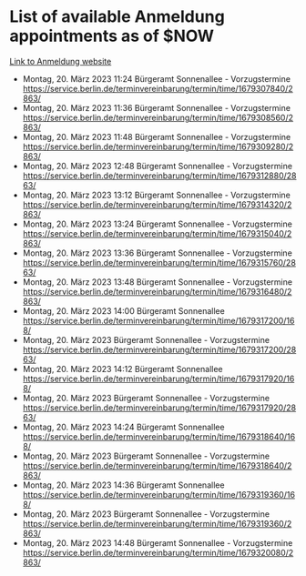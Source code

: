 # List of available Anmeldung appointments as of $NOW
[Link to Anmeldung website](https://service.berlin.de/terminvereinbarung/termin/tag.php?termin=1&anliegen[]=120686&dienstleisterlist=122210,122217,327316,122219,327312,122227,327314,122231,327346,122243,327348,122254,122252,329742,122260,329745,122262,329748,122271,327278,122273,327274,122277,327276,330436,122280,327294,122282,327290,122284,327292,122291,327270,122285,327266,122286,327264,122296,327268,150230,329760,122297,327286,122294,327284,122312,329763,122314,329775,122304,327330,122311,327334,122309,327332,317869,122281,327352,122279,329772,122283,122276,327324,122274,327326,122267,329766,122246,327318,122251,327320,122257,327322,122208,327298,122226,327300&herkunft=http%3A%2F%2Fservice.berlin.de%2Fdienstleistung%2F120686%2F)
- Montag, 20. März 2023 11:24 Bürgeramt Sonnenallee - Vorzugstermine https://service.berlin.de/terminvereinbarung/termin/time/1679307840/2863/
- Montag, 20. März 2023 11:36 Bürgeramt Sonnenallee - Vorzugstermine https://service.berlin.de/terminvereinbarung/termin/time/1679308560/2863/
- Montag, 20. März 2023 11:48 Bürgeramt Sonnenallee - Vorzugstermine https://service.berlin.de/terminvereinbarung/termin/time/1679309280/2863/
- Montag, 20. März 2023 12:48 Bürgeramt Sonnenallee - Vorzugstermine https://service.berlin.de/terminvereinbarung/termin/time/1679312880/2863/
- Montag, 20. März 2023 13:12 Bürgeramt Sonnenallee - Vorzugstermine https://service.berlin.de/terminvereinbarung/termin/time/1679314320/2863/
- Montag, 20. März 2023 13:24 Bürgeramt Sonnenallee - Vorzugstermine https://service.berlin.de/terminvereinbarung/termin/time/1679315040/2863/
- Montag, 20. März 2023 13:36 Bürgeramt Sonnenallee - Vorzugstermine https://service.berlin.de/terminvereinbarung/termin/time/1679315760/2863/
- Montag, 20. März 2023 13:48 Bürgeramt Sonnenallee - Vorzugstermine https://service.berlin.de/terminvereinbarung/termin/time/1679316480/2863/
- Montag, 20. März 2023 14:00 Bürgeramt Sonnenallee https://service.berlin.de/terminvereinbarung/termin/time/1679317200/168/
- Montag, 20. März 2023  Bürgeramt Sonnenallee - Vorzugstermine https://service.berlin.de/terminvereinbarung/termin/time/1679317200/2863/
- Montag, 20. März 2023 14:12 Bürgeramt Sonnenallee https://service.berlin.de/terminvereinbarung/termin/time/1679317920/168/
- Montag, 20. März 2023  Bürgeramt Sonnenallee - Vorzugstermine https://service.berlin.de/terminvereinbarung/termin/time/1679317920/2863/
- Montag, 20. März 2023 14:24 Bürgeramt Sonnenallee https://service.berlin.de/terminvereinbarung/termin/time/1679318640/168/
- Montag, 20. März 2023  Bürgeramt Sonnenallee - Vorzugstermine https://service.berlin.de/terminvereinbarung/termin/time/1679318640/2863/
- Montag, 20. März 2023 14:36 Bürgeramt Sonnenallee https://service.berlin.de/terminvereinbarung/termin/time/1679319360/168/
- Montag, 20. März 2023  Bürgeramt Sonnenallee - Vorzugstermine https://service.berlin.de/terminvereinbarung/termin/time/1679319360/2863/
- Montag, 20. März 2023 14:48 Bürgeramt Sonnenallee - Vorzugstermine https://service.berlin.de/terminvereinbarung/termin/time/1679320080/2863/
